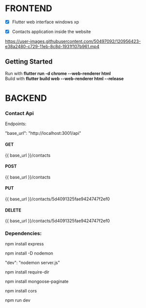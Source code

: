 # FRONTEND
- [x] Flutter web interface windows xp
- [x] Contacts application inside the website 


https://user-images.githubusercontent.com/50497092/120956423-e38a2480-c729-11eb-8c8d-1931f107b961.mp4





## Getting Started

Run with **flutter run -d chrome --web-renderer html**
<br>
Build with **flutter build web --web-renderer html --release**


# BACKEND

### Contact Api

Endpoints:

"base_url": "http://localhost:3001/api"


#### GET

{{ base_url  }}/contacts

#### POST

{{ base_url  }}/contacts


#### PUT

{{ base_url  }}/contacts/5d4091325fae9424747f2ef0

#### DELETE

{{ base_url  }}/contacts/5d4091325fae9424747f2ef0

### Dependencies:

npm install express

npm install -D nodemon


"dev": "nodemon server.js"

npm install require-dir

npm install mongoose-paginate

npm install cors

npm run dev


